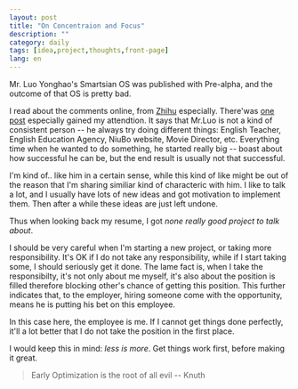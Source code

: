 ```yaml
---
layout: post
title: "On Concentraion and Focus"
description: ""
category: daily
tags: [idea,project,thoughts,front-page]
lang: en
---
```


Mr. Luo Yonghao's Smartsian OS was published with Pre-alpha, and the outcome of
that OS is pretty bad.

I read about the comments online, from [Zhihu](www.zhihu.com) especially.
There'was [one post](http://www.zhihu.com/question/21203867) especially gained
my attendtion. It says that Mr.Luo is not a kind of consistent person -- he
always try doing different things: English Teacher, English Education Agency,
NiuBo website, Movie Director, etc. Everything time when he wanted to do
something, he started really big -- boast about how successful he can be, but
the end result is usually not that successful.

I'm kind of.. like him in a certain sense, while this kind of like might be out
of the reason that I'm sharing similiar kind of characteric with him. I like to
talk a lot, and I usually have lots of new ideas and got motivation to implement
them. Then after a while these ideas are just left undone.

Thus when looking back my resume, I got *none really good project to talk about*.



I should be very careful when I'm starting a new project, or taking more
responsibility. It's OK if I do not take any responsibility, while if I start
taking some, I should seriously get it done.
The lame fact is, when I take the responsibilty, it's not only about me myself,
it's also about the position is filled therefore blocking other's chance of
getting this position. This further indicates that, to the employer, hiring
someone come with the opportunity, means he is putting his bet on this employee.

In this case here, the employee is me. If I cannot get things done perfectly,
it'll a lot better that I do not take the position in the first place.


I would keep this in mind: *less is more*. Get things work first, before making
it great.

> Early Optimization is the root of all evil
>  -- Knuth
